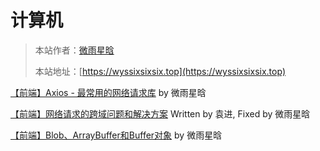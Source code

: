 # 计算机

> 本站作者：[微雨星晗](https://github.com/WeiYuXingHan)
>
> 本站地址：[https://wyssixsixsix.top](https://wyssixsixsix.top)


[【前端】Axios - 最常用的网络请求库](Axios.md) by 微雨星晗

[【前端】网络请求的跨域问题和解决方案](跨域问题和解决方案.md) Written by 袁进, Fixed by 微雨星晗

[【前端】Blob、ArrayBuffer和Buffer对象](Blob、ArrayBuffer、Buffer.md) by 微雨星晗



